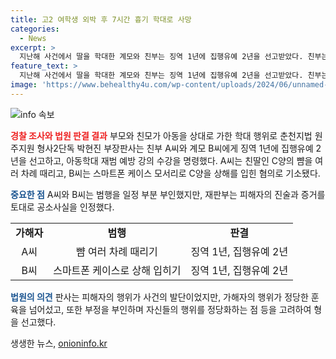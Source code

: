 ```yaml
---
title: 고2 여학생 외박 후 7시간 흉기 학대로 사망
categories:
  - News
excerpt: >
  지난해 사건에서 딸을 학대한 계모와 친부는 징역 1년에 집행유예 2년을 선고받았다. 친부는 딸의 뺨을 때리고, 계모는 코뼈를 부러뜨리고 흉기를 피해자에게 보여주며 협박했다. 재판부는 피해자의 진술이 일관되고, 증거물로 유죄를 인정했다. 이에 형벌을 정한 판사는 피고인의 행위를 정당화하며 형을 선고했다. (출처: 춘천지법 원주지원 형사2단독)
feature_text: >
  지난해 사건에서 딸을 학대한 계모와 친부는 징역 1년에 집행유예 2년을 선고받았다. 친부는 딸의 뺨을 때리고, 계모는 코뼈를 부러뜨리고 흉기를 피해자에게 보여주며 협박했다. 재판부는 피해자의 진술이 일관되고, 증거물로 유죄를 인정했다. 이에 형벌을 정한 판사는 피고인의 행위를 정당화하며 형을 선고했다. (출처: 춘천지법 원주지원 형사2단독)
image: 'https://www.behealthy4u.com/wp-content/uploads/2024/06/unnamed-file.png'
---
```


<p><img src="https://www.behealthy4u.com/wp-content/uploads/2024/06/unnamed-file.png" alt="info 속보" /></p>

<p><b><span style="color: #ee2323;">경찰 조사와 법원 판결 결과</span></b>
부모와 친모가 아동을 상대로 가한 학대 행위로 춘천지법 원주지원 형사2단독 박현진 부장판사는 친부 A씨와 계모 B씨에게 징역 1년에 집행유예 2년을 선고하고, 아동학대 재범 예방 강의 수강을 명령했다. A씨는 친딸인 C양의 뺨을 여러 차례 때리고, B씨는 스마트폰 케이스 모서리로 C양을 상해를 입힌 혐의로 기소됐다.</p>

<p><b><span style="color: #1a5490;">중요한 점</span></b>
A씨와 B씨는 범행을 일정 부분 부인했지만, 재판부는 피해자의 진술과 증거를 토대로 공소사실을 인정했다.</p>

<table>
    <tr>
        <td style="text-align: center; height: 17px;"><b>가해자</b></td>
        <td style="text-align: center; height: 17px;"><b>범행</b></td>
        <td style="text-align: center; height: 17px;"><b>판결</b></td>
    </tr>
    <tr>
        <td style="text-align: center; height: 17px;">A씨</td>
        <td style="text-align: center; height: 17px;">뺨 여러 차례 때리기</td>
        <td style="text-align: center; height: 17px;">징역 1년, 집행유예 2년</td>
    </tr>
    <tr>
        <td style="text-align: center; height: 17px;">B씨</td>
        <td style="text-align: center; height: 17px;">스마트폰 케이스로 상해 입히기</td>
        <td style="text-align: center; height: 17px;">징역 1년, 집행유예 2년</td>
    </tr>
</table>

<p><b><span style="color: #1a5490;">법원의 의견</span></b>
판사는 피해자의 행위가 사건의 발단이었지만, 가해자의 행위가 정당한 훈육을 넘어섰고, 또한 부정을 부인하며 자신들의 행위를 정당화하는 점 등을 고려하여 형을 선고했다.</p>
생생한 뉴스, <a href="https://onioninfo.kr" rel="dofollow">onioninfo.kr</a>


